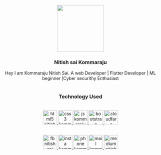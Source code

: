 
<p align="center">
  <a href="http://nitishsaikommaraju.ml/">
    <img src="https://flutter.dev/images/favicon.png" width="150">
  </a>
</p>

<h3 align="center">Nitish sai Kommaraju</h3>
<p align="center">
  Hey I am Kommaraju Nitish Sai. A web Developer | Flutter Developer | ML beginner |Cyber securithy Enthusiast
  <br>
  <br>
</p>
<h3 align="center">Technology Used</h3>
<p align="center">
  <br><a href="https://flutter.dev">
    <img src="https://flutter.dev/images/favicon.png" alt="html5 nitish sai kommaraju" width="45px">
  </a>
  <a href="https://dart.dev/">
    <img src="https://dart.dev/assets/shared/dart/icon/64.png" width="45px" alt="css3 kommaraju nitish sai">
  </a>
  <a href="https://developer.mozilla.org/en-US/docs/Web/JavaScript">
   <img src="https://image.flaticon.com/icons/svg/56/56156.svg" width="45px" alt="js kommaraju nitish sai">
  </a>
  <a href="https://material.io/">
    <img src="https://material.io/favicon.ico" width="45px" alt="bootstrap kommaraju nitish sai">
    </a>
    <a href="https://fonts.google.com/">
    <img src="https://image.flaticon.com/icons/svg/565/565695.svg" width="45px" alt="cloudfare kommaraju nitish sai">
    </a>
  
</p>

<p align="center">
  <br><a href="https://www.facebook.com/nitish.sai.09">
    <img src="https://github.com/nitishsai9/nitishsai9.github.io/blob/master/img/fb.png" alt="fb nitish sai kommaraju" width="45px">
  </a>
  <a href="https://www.instagram.com/nitish_sai/">
    <img src="https://github.com/nitishsai9/nitishsai9.github.io/blob/master/img/insta.png" width="45px" alt="insta kommaraju nitish sai">
  </a>
  <a href="callto:+91 8333854477">
    <img src="https://github.com/nitishsai9/nitishsai9.github.io/blob/master/img/phone.png" width="45px" alt="phone kommaraju nitish sai">
  </a>
  <a href="mailto:Kommaraju.nitish.9@gmail.com">
    <img src="https://github.com/nitishsai9/nitishsai9.github.io/blob/master/img/email.png" width="45px" alt="mail kommaraju nitish sai">
    </a>
  <a href="https://medium.com/@kommaraju.nitish.9">
    <img src="https://github.com/nitishsai9/nitishsai9.github.io/blob/master/img/lol.png" width="45px" alt="medium nitish sai kommaraju">
  </a>
</p>


